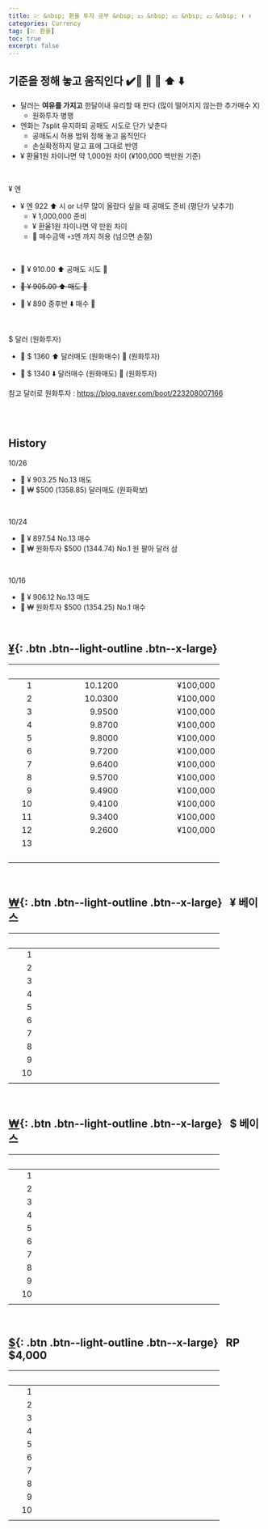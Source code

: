 ```yaml
---
title: 💹 &nbsp; 환율 투자 공부 &nbsp; 💵 &nbsp; 💴 &nbsp; 💶 &nbsp; ⬇️ ⬆️
categories: Currency
tag: [💹 환율]
toc: true
excerpt: false
---
```


## 기준을 정해 놓고 움직인다 ✔️🫸 🦁 🐼  ⬆️ ⬇️

+ 달러는 **여유를 가지고** 한달이내 유리할 때 판다 (많이 떨어지지 않는한 추가매수 X)
  - 원화투자 병행
+ 엔화는 7split 유지하되 공매도 시도로 단가 낮춘다
  - 공매도시 허용 범위 정해 놓고 움직인다
  - 손실확정하지 말고 표에 그대로 반영
+ ¥ 환율1원 차이나면 약 1,000원 차이 (¥100,000 백만원 기준)
 
<br>

¥ 엔

+ ¥ 엔 922 ⬆️ 시  or 너무 많이 올랐다 싶을 때 공매도 준비 (평단가 낮추기)
  - ¥ 1,000,000 준비
  - ¥ 환율1원 차이나면 약 만원 차이
  - 🫸 매수금액 `+3`엔 까지 허용 (넘으면 손절)

<br>

+ 🐼 ¥ 910.00 ⬆️ 공매도 시도 📌

+ ~~🐼 ¥ 905.00 ⬆️ 매도 📌~~

+ 🦁 ¥ 890 중후반 ⬇️ 매수  📌

<br>


$ 달러 (원화투자)

+ 🐼 $ 1360 ⬆️ 달러매도 (원화매수)  📌 (원화투자)

+ 🦁 $ 1340 ⬇️ 달러매수 (원화매도)  📌 (원화투자)

참고 달러로 원화투자 : <https://blog.naver.com/boot/223208007166>

<br><br>

## History

10/26

+ 🐼 ¥ 903.25 No.13 매도
+ 🐼 ₩ $500 (1358.85) 달러매도 (원화확보)

<br>

10/24

+ 🦁 ¥ 897.54 No.13 매수
+ 🦁 ₩ 원화투자 $500 (1344.74) No.1 원 팔아 달러 삼

<br>

10/16

+ 🐼 ¥ 906.12 No.13 매도
+ 🐼 ₩ 원화투자 $500 (1354.25) No.1 매수

<br>


## [¥](https://docs.google.com/spreadsheets/d/1IqL_8FAx_kYtlc0KbnADYPbnJXeQJpRt/edit#gid=70412786){: .btn .btn--light-outline .btn--x-large} &nbsp;



| &nbsp; &nbsp; &nbsp; &nbsp; &nbsp; | &nbsp; &nbsp;&nbsp; &nbsp; &nbsp; &nbsp; &nbsp; &nbsp; &nbsp; &nbsp; &nbsp; &nbsp; &nbsp; &nbsp; &nbsp; &nbsp; &nbsp; &nbsp; &nbsp; | &nbsp; &nbsp; &nbsp; &nbsp; &nbsp; &nbsp; &nbsp; &nbsp; &nbsp; &nbsp; &nbsp; &nbsp; &nbsp; &nbsp; &nbsp; &nbsp; &nbsp; &nbsp; &nbsp; &nbsp; &nbsp; |
|---:|--------:|---------:|
|  1 | 10.1200 | ¥100,000 |
|  2 | 10.0300 | ¥100,000 |
|  3 |  9.9500 | ¥100,000 |
|  4 |  9.8700 | ¥100,000 |
|  5 |  9.8000 | ¥100,000 |
|  6 |  9.7200 | ¥100,000 |
|  7 |  9.6400 | ¥100,000 |
|  8 |  9.5700 | ¥100,000 |
|  9 |  9.4900 | ¥100,000 |
| 10 |  9.4100 | ¥100,000 |
| 11 |  9.3400 | ¥100,000 |
| 12 |  9.2600 | ¥100,000 |
| 13 |         |          |
|    |         |          |
|    |         |          |
|    |         |          |
|    |         |          |


<br>

## [₩](https://docs.google.com/spreadsheets/d/1IqL_8FAx_kYtlc0KbnADYPbnJXeQJpRt/edit#gid=1886610459){: .btn .btn--light-outline .btn--x-large} &nbsp; ¥ 베이스

| &nbsp; &nbsp; &nbsp; &nbsp; &nbsp; | &nbsp; &nbsp;&nbsp; &nbsp; &nbsp; &nbsp; &nbsp; &nbsp; &nbsp; &nbsp; &nbsp; &nbsp; &nbsp; &nbsp; &nbsp; &nbsp; &nbsp; &nbsp; &nbsp; | &nbsp; &nbsp; &nbsp; &nbsp; &nbsp; &nbsp; &nbsp; &nbsp; &nbsp; &nbsp; &nbsp; &nbsp; &nbsp; &nbsp; &nbsp; &nbsp; &nbsp; &nbsp; &nbsp; &nbsp; &nbsp; |
|---:|--------:|---------:|
|  1 |         |          |
|  2 |         |          |
|  3 |         |          |
|  4 |         |          |
|  5 |         |          |
|  6 |         |          |
|  7 |         |          |
|  8 |         |          |
|  9 |         |          |
| 10 |         |          |
|    |         |          |

<br>

## [₩](https://docs.google.com/spreadsheets/d/1IqL_8FAx_kYtlc0KbnADYPbnJXeQJpRt/edit#gid=1056984845){: .btn .btn--light-outline .btn--x-large} &nbsp; $ 베이스

| &nbsp; &nbsp; &nbsp; &nbsp; &nbsp; | &nbsp; &nbsp;&nbsp; &nbsp; &nbsp; &nbsp; &nbsp; &nbsp; &nbsp; &nbsp; &nbsp; &nbsp; &nbsp; &nbsp; &nbsp; &nbsp; &nbsp; &nbsp; &nbsp; | &nbsp; &nbsp; &nbsp; &nbsp; &nbsp; &nbsp; &nbsp; &nbsp; &nbsp; &nbsp; &nbsp; &nbsp; &nbsp; &nbsp; &nbsp; &nbsp; &nbsp; &nbsp; &nbsp; &nbsp; &nbsp; |
|---:|--------:|---------:|
|  1 |         |          |
|  2 |         |          |
|  3 |         |          |
|  4 |         |          |
|  5 |         |          |
|  6 |         |          |
|  7 |         |          |
|  8 |         |          |
|  9 |         |          |
| 10 |         |          |
|    |         |          |

<br>

## [$](https://docs.google.com/spreadsheets/d/1IqL_8FAx_kYtlc0KbnADYPbnJXeQJpRt/edit#gid=1043984204){: .btn .btn--light-outline .btn--x-large} &nbsp; RP $4,000

| &nbsp; &nbsp; &nbsp; &nbsp; &nbsp; | &nbsp; &nbsp;&nbsp; &nbsp; &nbsp; &nbsp; &nbsp; &nbsp; &nbsp; &nbsp; &nbsp; &nbsp; &nbsp; &nbsp; &nbsp; &nbsp; &nbsp; &nbsp; &nbsp; | &nbsp; &nbsp; &nbsp; &nbsp; &nbsp; &nbsp; &nbsp; &nbsp; &nbsp; &nbsp; &nbsp; &nbsp; &nbsp; &nbsp; &nbsp; &nbsp; &nbsp; &nbsp; &nbsp; &nbsp; &nbsp; |
|---:|--------:|---------:|
|  1 |         |          |
|  2 |         |          |
|  3 |         |          |
|  4 |         |          |
|  5 |         |          |
|  6 |         |          |
|  7 |         |          |
|  8 |         |          |
|  9 |         |          |
| 10 |         |          |
|    |         |          |
